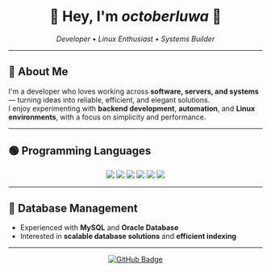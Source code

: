 <h1 align="center">🌿 Hey, I'm <i>octoberluwa</i> 🍃</h1>

<p align="center">
  <em>Developer • Linux Enthusiast • Systems Builder</em>
</p>

---

## 🌱 About Me

I'm a developer who loves working across **software, servers, and systems** — turning ideas into reliable, efficient, and elegant solutions.  
I enjoy experimenting with **backend development**, **automation**, and **Linux environments**, with a focus on simplicity and performance.

---

## 🟢 Programming Languages

<p align="center">
  <img src="https://img.shields.io/badge/JavaScript-323330?style=for-the-badge&logo=javascript&logoColor=%23F7DF1E" />
  <img src="https://img.shields.io/badge/React-20232A?style=for-the-badge&logo=react&logoColor=%2361DAFB" />
  <img src="https://img.shields.io/badge/Svelte-4A4A55?style=for-the-badge&logo=svelte&logoColor=FF3E00" />
  <img src="https://img.shields.io/badge/Golang-00ADD8?style=for-the-badge&logo=go&logoColor=white" />
  <img src="https://img.shields.io/badge/Python-14354C?style=for-the-badge&logo=python&logoColor=white" />
  <img src="https://img.shields.io/badge/Java-007396?style=for-the-badge&logo=java&logoColor=white" />
</p>

---

## 🧩 Database Management

- Experienced with **MySQL** and **Oracle Database**
- Interested in **scalable database solutions** and **efficient indexing**

---

<p align="center">
  <a href="https://github.com/octoberluwa">
    <img src="https://img.shields.io/badge/GitHub-%2300C853.svg?&style=for-the-badge&logo=github&logoColor=white" alt="GitHub Badge"/>
  </a>
</p>

